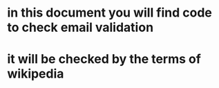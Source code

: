 # in this document you will find code to check email validation
# it will be checked by the terms of wikipedia
